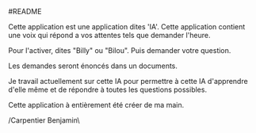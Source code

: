#README

Cette application est une application dites 'IA'.
Cette application contient une voix qui répond a vos attentes tels que demander l'heure.

Pour l'activer, dites "Billy" ou "Bilou".
Puis demander votre question.

Les demandes seront énoncés dans un documents.

Je travail actuellement sur cette IA pour permettre à cette IA d'apprendre d'elle même et de répondre à toutes les questions possibles.


Cette application à entièrement été créer de ma main.

/Carpentier Benjamin\

